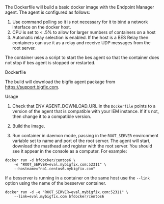 The Dockerfile will build a basic docker image with the Endpoint Manager agent.
The agent is configured as follows:
1. Use command polling so it is not necessary for it to bind a network interface on the docker host.
2. CPU is set to < .5% to allow for larger numbers of containers on a host
3. Automatic relay selection is enabled.  If the host is a BES Relay then containers can use it as a relay and receive UDP messages from the root server.

The container uses a script to start the bes agent so that the container does not stop if bes agent is stopped or restarted.

Dockerfile

The build will download the bigfix agent package from https://support.bigfix.com.

Usage

1. Check that ENV AGENT_DOWNLOAD_URL in the `Dockerfile` points to a version of the agent that is
compatible with your IEM instance.  If it's not, then change it to a compatible version.

2. Build the image.

3. Run container in daemon mode, passing in the `ROOT_SERVER` environment variable set to name and port of the root server. The agent will start, download the masthead and register with the root server. You should see it appear in the console as a computer. For example:

```
docker run -d bfdocker/centos6 \
    -e "ROOT_SERVER=eval.mybigfix.com:52311" \
    --hostname="no1.centos6.mybigfix.com"
```

If a besserver is running in a container on the same host use the `--link`
option using the name of the besserver container.

```
docker run -d -e "ROOT_SERVER=eval.mybigfix.com:52311" \
    --link=eval.mybigfix.com bfdocker/centos6
```
